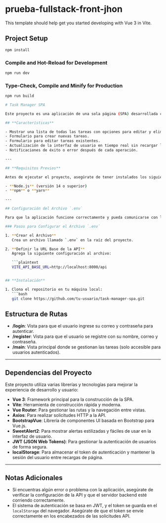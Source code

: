 # prueba-fullstack-front-jhon

This template should help get you started developing with Vue 3 in Vite.


## Project Setup

```sh
npm install
```

### Compile and Hot-Reload for Development

```sh
npm run dev
```

### Type-Check, Compile and Minify for Production

```sh
npm run build

# Task Manager SPA

Este proyecto es una aplicación de una sola página (SPA) desarrollada con **Vue.js** que permite gestionar tareas consumiendo una API de backend. Incluye funcionalidades para listar, crear, editar y eliminar tareas, actualizando la interfaz de usuario en tiempo real.

## **Características**

- Mostrar una lista de todas las tareas con opciones para editar y eliminar.
- Formulario para crear nuevas tareas.
- Formulario para editar tareas existentes.
- Actualización de la interfaz de usuario en tiempo real sin recargar la página.
- Notificaciones de éxito o error después de cada operación.

---

## **Requisitos Previos**

Antes de ejecutar el proyecto, asegúrate de tener instalados los siguientes componentes:

- **Node.js** (versión 14 o superior)
- **npm** o **yarn**

---

## Configuración del Archivo `.env`

Para que la aplicación funcione correctamente y pueda comunicarse con la API de backend, es necesario configurar un archivo `.env` en la raíz del proyecto.

### Pasos para Configurar el Archivo `.env`

1. **Crear el Archivo**  
   Crea un archivo llamado `.env` en la raíz del proyecto.

2. **Definir la URL Base de la API**  
   Agrega la siguiente configuración al archivo:

   ```plaintext
   VITE_API_BASE_URL=http://localhost:8000/api


## **Instalación**

1. Clona el repositorio en tu máquina local:
   ```bash
   git clone https://github.com/tu-usuario/task-manager-spa.git


```

## **Estructura de Rutas**

- **/login**: Vista para que el usuario ingrese su correo y contraseña para autenticar.
- **/register**: Vista para que el usuario se registre con su nombre, correo y contraseña.
- **/main**: Vista principal donde se gestionan las tareas (solo accesible para usuarios autenticados).

---

## **Dependencias del Proyecto**

Este proyecto utiliza varias librerías y tecnologías para mejorar la experiencia de desarrollo y usuario:

- **Vue 3**: Framework principal para la construcción de la SPA.
- **Vite**: Herramienta de construcción rápida y moderna.
- **Vue Router**: Para gestionar las rutas y la navegación entre vistas.
- **Axios**: Para realizar solicitudes HTTP a la API.
- **BootstrapVue**: Librería de componentes UI basada en Bootstrap para Vue.js.
- **SweetAlert2**: Para mostrar alertas estilizadas y fáciles de usar en la interfaz de usuario.
- **JWT (JSON Web Tokens)**: Para gestionar la autenticación de usuarios de forma segura.
- **localStorage**: Para almacenar el token de autenticación y mantener la sesión del usuario entre recargas de página.

---

## **Notas Adicionales**

- Si encuentras algún error o problema con la aplicación, asegúrate de verificar la configuración de la API y que el servidor backend esté corriendo correctamente.
- El sistema de autenticación se basa en JWT, y el token se guarda en el `localStorage` del navegador. Asegúrate de que el token se envíe correctamente en los encabezados de las solicitudes API.
